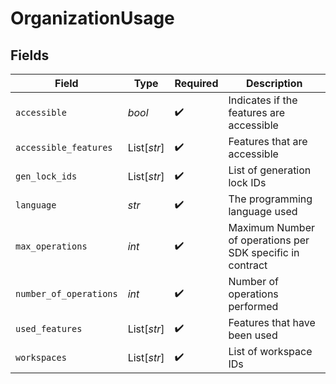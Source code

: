 # OrganizationUsage


## Fields

| Field                                                     | Type                                                      | Required                                                  | Description                                               |
| --------------------------------------------------------- | --------------------------------------------------------- | --------------------------------------------------------- | --------------------------------------------------------- |
| `accessible`                                              | *bool*                                                    | :heavy_check_mark:                                        | Indicates if the features are accessible                  |
| `accessible_features`                                     | List[*str*]                                               | :heavy_check_mark:                                        | Features that are accessible                              |
| `gen_lock_ids`                                            | List[*str*]                                               | :heavy_check_mark:                                        | List of generation lock IDs                               |
| `language`                                                | *str*                                                     | :heavy_check_mark:                                        | The programming language used                             |
| `max_operations`                                          | *int*                                                     | :heavy_check_mark:                                        | Maximum Number of operations per SDK specific in contract |
| `number_of_operations`                                    | *int*                                                     | :heavy_check_mark:                                        | Number of operations performed                            |
| `used_features`                                           | List[*str*]                                               | :heavy_check_mark:                                        | Features that have been used                              |
| `workspaces`                                              | List[*str*]                                               | :heavy_check_mark:                                        | List of workspace IDs                                     |